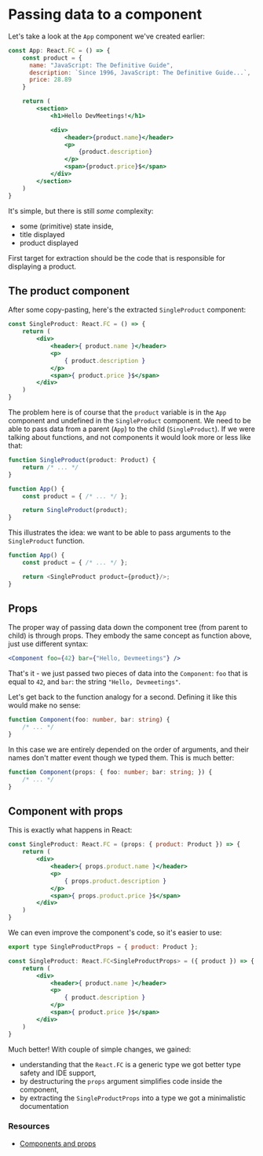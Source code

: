 # Passing data to a component

Let's take a look at the `App` component we've created earlier:

```jsx
const App: React.FC = () => {
    const product = {
      name: "JavaScript: The Definitive Guide",
      description: `Since 1996, JavaScript: The Definitive Guide...`,
      price: 28.89
    }

    return (
        <section>
            <h1>Hello DevMeetings!</h1>

            <div>
                <header>{product.name}</header>
                <p>
                    {product.description}
                </p>
                <span>{product.price}$</span>
            </div>
        </section>
    )
}
```

It's simple, but there is still _some_ complexity:

* some \(primitive\) state inside, 
* title displayed
* product displayed

First target for extraction should be the code that is responsible for displaying a product.

## The product component

After some copy-pasting, here's the extracted `SingleProduct` component:

```jsx
const SingleProduct: React.FC = () => {
    return (
        <div>
            <header>{ product.name }</header>
            <p>
                { product.description }
            </p>
            <span>{ product.price }$</span>
        </div>
    )
}
```

The problem here is of course that the `product` variable is in the `App` component and undefined in the `SingleProduct` component. We need to be able to pass data from a parent \(`App`\) to the child \(`SingleProduct`\). If we were talking about functions, and not components it would look more or less like that:

```typescript
function SingleProduct(product: Product) {
    return /* ... */
}

function App() {
    const product = { /* ... */ };

    return SingleProduct(product);
}
```

This illustrates the idea: we want to be able to pass arguments to the `SingleProduct` function.

```typescript
function App() {
    const product = { /* ... */ };

    return <SingleProduct product={product}/>;
}
```

## Props

The proper way of passing data down the component tree \(from parent to child\) is through props. They embody the same concept as function above, just use different syntax:

```jsx
<Component foo={42} bar={"Hello, Devmeetings"} />
```

That's it - we just passed two pieces of data into the `Component`: `foo` that is equal to `42`, and `bar`: the string `"Hello, Devmeetings"`.

Let's get back to the function analogy for a second. Defining it like this would make no sense:

```typescript
function Component(foo: number, bar: string) {
    /* ... */
}
```

In this case we are entirely depended on the order of arguments, and their names don't matter event though we typed them. This is much better:

```typescript
function Component(props: { foo: number; bar: string; }) {
    /* ... */
}
```

## Component with props

This is exactly what happens in React:

```jsx
const SingleProduct: React.FC = (props: { product: Product }) => {
    return (
        <div>
            <header>{ props.product.name }</header>
            <p>
                { props.product.description }
            </p>
            <span>{ props.product.price }$</span>
        </div>
    )
}
```

We can even improve the component's code, so it's easier to use:

```jsx
export type SingleProductProps = { product: Product };

const SingleProduct: React.FC<SingleProductProps> = ({ product }) => {
    return (
        <div>
            <header>{ product.name }</header>
            <p>
                { product.description }
            </p>
            <span>{ product.price }$</span>
        </div>
    )
}
```

Much better! With couple of simple changes, we gained:

* understanding that the `React.FC` is a generic type we got better type safety and IDE support,
* by destructuring the `props` argument simplifies code inside the component,
* by extracting the `SingleProductProps` into a type we got a minimalistic documentation

### Resources

* [Components and props](https://reactjs.org/docs/components-and-props.html)

